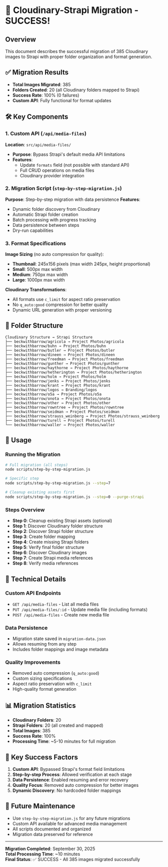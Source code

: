 # 🎉 Cloudinary-Strapi Migration - SUCCESS!

## Overview
This document describes the successful migration of 385 Cloudinary images to Strapi with proper folder organization and format generation.

## ✅ Migration Results
- **Total Images Migrated**: 385
- **Folders Created**: 20 (all Cloudinary folders mapped to Strapi)
- **Success Rate**: 100% (0 failures)
- **Custom API**: Fully functional for format updates

## 🛠️ Key Components

### 1. Custom API (`/api/media-files`)
**Location**: `src/api/media-files/`
- **Purpose**: Bypass Strapi's default media API limitations
- **Features**: 
  - Update `formats` field (not possible with standard API)
  - Full CRUD operations on media files
  - Cloudinary provider integration

### 2. Migration Script (`step-by-step-migration.js`)
**Purpose**: Step-by-step migration with data persistence
**Features**:
- Dynamic folder discovery from Cloudinary
- Automatic Strapi folder creation
- Batch processing with progress tracking
- Data persistence between steps
- Dry-run capabilities

### 3. Format Specifications
**Image Sizing** (no auto compression for quality):
- **Thumbnail**: 245x156 pixels (max width 245px, height proportional)
- **Small**: 500px max width
- **Medium**: 750px max width  
- **Large**: 1000px max width

**Cloudinary Transformations**:
- All formats use `c_limit` for aspect ratio preservation
- No `q_auto:good` compression for better quality
- Dynamic URL generation with proper versioning

## 📁 Folder Structure
```
Cloudinary Structure → Strapi Structure
├── beckwithbarrow/agricola → Project Photos/agricola
├── beckwithbarrow/buhn → Project Photos/buhn
├── beckwithbarrow/butler → Project Photos/butler
├── beckwithbarrow/dineen → Project Photos/dineen
├── beckwithbarrow/freedman → Project Photos/freedman
├── beckwithbarrow/gunther → Project Photos/gunther
├── beckwithbarrow/haythorne → Project Photos/haythorne
├── beckwithbarrow/hetherington → Project Photos/hetherington
├── beckwithbarrow/holm → Project Photos/holm
├── beckwithbarrow/jenks → Project Photos/jenks
├── beckwithbarrow/krant → Project Photos/krant
├── beckwithbarrow/logos → Branding/logos
├── beckwithbarrow/o5a → Project Photos/o5a
├── beckwithbarrow/onota → Project Photos/onota
├── beckwithbarrow/other → Project Photos/other
├── beckwithbarrow/rowntree → Project Photos/rowntree
├── beckwithbarrow/seidman → Project Photos/seidman
├── beckwithbarrow/strauss_weinberg → Project Photos/strauss_weinberg
├── beckwithbarrow/turell → Project Photos/turell
└── beckwithbarrow/waller → Project Photos/waller
```

## 🚀 Usage

### Running the Migration
```bash
# Full migration (all steps)
node scripts/step-by-step-migration.js

# Specific step
node scripts/step-by-step-migration.js --step=7

# Cleanup existing assets first
node scripts/step-by-step-migration.js --step=0 --purge-strapi
```

### Steps Overview
- **Step 0**: Cleanup existing Strapi assets (optional)
- **Step 1**: Discover Cloudinary folder structure
- **Step 2**: Discover Strapi folder structure  
- **Step 3**: Create folder mapping
- **Step 4**: Create missing Strapi folders
- **Step 5**: Verify final folder structure
- **Step 6**: Discover Cloudinary images
- **Step 7**: Create Strapi media references
- **Step 8**: Verify media references

## 🔧 Technical Details

### Custom API Endpoints
- `GET /api/media-files` - List all media files
- `PUT /api/media-files/:id` - Update media file (including formats)
- `POST /api/media-files` - Create new media file

### Data Persistence
- Migration state saved in `migration-data.json`
- Allows resuming from any step
- Includes folder mappings and image metadata

### Quality Improvements
- Removed auto compression (`q_auto:good`)
- Custom sizing specifications
- Aspect ratio preservation with `c_limit`
- High-quality format generation

## 📊 Migration Statistics
- **Cloudinary Folders**: 20
- **Strapi Folders**: 20 (all created and mapped)
- **Total Images**: 385
- **Success Rate**: 100%
- **Processing Time**: ~5-10 minutes for full migration

## 🎯 Key Success Factors
1. **Custom API**: Bypassed Strapi's format field limitations
2. **Step-by-step Process**: Allowed verification at each stage
3. **Data Persistence**: Enabled resuming and error recovery
4. **Quality Focus**: Removed auto compression for better images
5. **Dynamic Discovery**: No hardcoded folder mappings

## 🔄 Future Maintenance
- Use `step-by-step-migration.js` for any future migrations
- Custom API available for advanced media management
- All scripts documented and organized
- Migration data preserved for reference

---
**Migration Completed**: September 30, 2025  
**Total Processing Time**: ~10 minutes  
**Final Status**: ✅ SUCCESS - All 385 images migrated successfully
